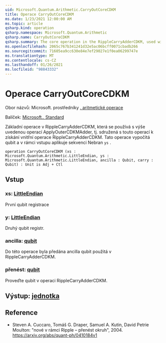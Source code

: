 ```yaml
---
uid: Microsoft.Quantum.Arithmetic.CarryOutCoreCDKM
title: Operace CarryOutCoreCDKM
ms.date: 1/23/2021 12:00:00 AM
ms.topic: article
qsharp.kind: operation
qsharp.namespace: Microsoft.Quantum.Arithmetic
qsharp.name: CarryOutCoreCDKM
qsharp.summary: The core operation in the RippleCarryAdderCDKM, used with the above ApplyOuterCDKMAdder operation, i.e. conjugated with this operation to obtain the inner operation of the RippleCarryAdderCDKM. This operation computes the carry out qubit and applies a sequence of NOT gates on part of the input `ys`.
ms.openlocfilehash: 2065c767b341241d32e5ac06bcff0071cbadb266
ms.sourcegitcommit: 71605ea9cc630e84e7ef29027e1f0ea06299747e
ms.translationtype: MT
ms.contentlocale: cs-CZ
ms.lasthandoff: 01/26/2021
ms.locfileid: "98843332"
---
```

# <a name="carryoutcorecdkm-operation"></a>Operace CarryOutCoreCDKM

Obor názvů: Microsoft. prostředníky [. aritmetické operace](xref:Microsoft.Quantum.Arithmetic)

Balíček: [Microsoft.. Standard](https://nuget.org/packages/Microsoft.Quantum.Standard)


Základní operace v RippleCarryAdderCDKM, která se používá s výše uvedenou operací ApplyOuterCDKMAdder, tj. sdružená s touto operací k získání vnitřní operace RippleCarryAdderCDKM. Tato operace vypočítá qubit a v rámci vstupu aplikuje sekvenci Nebran `ys` .

```qsharp
operation CarryOutCoreCDKM (xs : Microsoft.Quantum.Arithmetic.LittleEndian, ys : Microsoft.Quantum.Arithmetic.LittleEndian, ancilla : Qubit, carry : Qubit) : Unit is Adj + Ctl
```


## <a name="input"></a>Vstup

### <a name="xs--littleendian"></a>xs: [LittleEndian](xref:Microsoft.Quantum.Arithmetic.LittleEndian)

První qubit registrace


### <a name="ys--littleendian"></a>y: [LittleEndian](xref:Microsoft.Quantum.Arithmetic.LittleEndian)

Druhý qubit registr.


### <a name="ancilla--qubit"></a>ancilla: [qubit](xref:microsoft.quantum.lang-ref.qubit)

Do této operace byla předána ancilla qubit použitá v RippleCarryAdderCDKM.


### <a name="carry--qubit"></a>přenést: [qubit](xref:microsoft.quantum.lang-ref.qubit)

Proveďte qubit v operaci RippleCarryAdderCDKM.



## <a name="output--unit"></a>Výstup: [jednotka](xref:microsoft.quantum.lang-ref.unit)



## <a name="references"></a>Reference

- Steven A. Cuccaro, Tomáš G. Draper, Samuel A. Kutin, David Petrie Moulton: "nové v rámci Ripple – přenést okruh", 2004.
  https://arxiv.org/abs/quant-ph/0410184v1